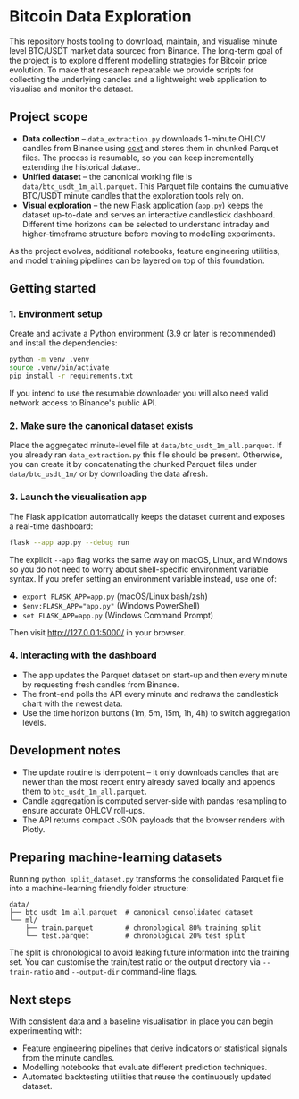 # Bitcoin Data Exploration

This repository hosts tooling to download, maintain, and visualise minute level BTC/USDT market data sourced from Binance. The long-term goal of the project is to explore different modelling strategies for Bitcoin price evolution. To make that research repeatable we provide scripts for collecting the underlying candles and a lightweight web application to visualise and monitor the dataset.

## Project scope

* **Data collection** – `data_extraction.py` downloads 1-minute OHLCV candles from Binance using [ccxt](https://github.com/ccxt/ccxt) and stores them in chunked Parquet files. The process is resumable, so you can keep incrementally extending the historical dataset.
* **Unified dataset** – the canonical working file is `data/btc_usdt_1m_all.parquet`. This Parquet file contains the cumulative BTC/USDT minute candles that the exploration tools rely on.
* **Visual exploration** – the new Flask application (`app.py`) keeps the dataset up-to-date and serves an interactive candlestick dashboard. Different time horizons can be selected to understand intraday and higher-timeframe structure before moving to modelling experiments.

As the project evolves, additional notebooks, feature engineering utilities, and model training pipelines can be layered on top of this foundation.

## Getting started

### 1. Environment setup

Create and activate a Python environment (3.9 or later is recommended) and install the dependencies:

```bash
python -m venv .venv
source .venv/bin/activate
pip install -r requirements.txt
```

If you intend to use the resumable downloader you will also need valid network access to Binance's public API.

### 2. Make sure the canonical dataset exists

Place the aggregated minute-level file at `data/btc_usdt_1m_all.parquet`. If you already ran `data_extraction.py` this file should be present. Otherwise, you can create it by concatenating the chunked Parquet files under `data/btc_usdt_1m/` or by downloading the data afresh.

### 3. Launch the visualisation app

The Flask application automatically keeps the dataset current and exposes a real-time dashboard:

```bash
flask --app app.py --debug run
```

The explicit `--app` flag works the same way on macOS, Linux, and Windows so you
do not need to worry about shell-specific environment variable syntax. If you
prefer setting an environment variable instead, use one of:

* `export FLASK_APP=app.py` (macOS/Linux bash/zsh)
* `$env:FLASK_APP="app.py"` (Windows PowerShell)
* `set FLASK_APP=app.py` (Windows Command Prompt)

Then visit http://127.0.0.1:5000/ in your browser.

### 4. Interacting with the dashboard

* The app updates the Parquet dataset on start-up and then every minute by requesting fresh candles from Binance.
* The front-end polls the API every minute and redraws the candlestick chart with the newest data.
* Use the time horizon buttons (1m, 5m, 15m, 1h, 4h) to switch aggregation levels.

## Development notes

* The update routine is idempotent – it only downloads candles that are newer than the most recent entry already saved locally and appends them to `btc_usdt_1m_all.parquet`.
* Candle aggregation is computed server-side with pandas resampling to ensure accurate OHLCV roll-ups.
* The API returns compact JSON payloads that the browser renders with Plotly.

## Preparing machine-learning datasets

Running ``python split_dataset.py`` transforms the consolidated Parquet file into
a machine-learning friendly folder structure:

```
data/
├── btc_usdt_1m_all.parquet  # canonical consolidated dataset
└── ml/
    ├── train.parquet        # chronological 80% training split
    └── test.parquet         # chronological 20% test split
```

The split is chronological to avoid leaking future information into the
training set.  You can customise the train/test ratio or the output directory
via ``--train-ratio`` and ``--output-dir`` command-line flags.

## Next steps

With consistent data and a baseline visualisation in place you can begin experimenting with:

* Feature engineering pipelines that derive indicators or statistical signals from the minute candles.
* Modelling notebooks that evaluate different prediction techniques.
* Automated backtesting utilities that reuse the continuously updated dataset.

